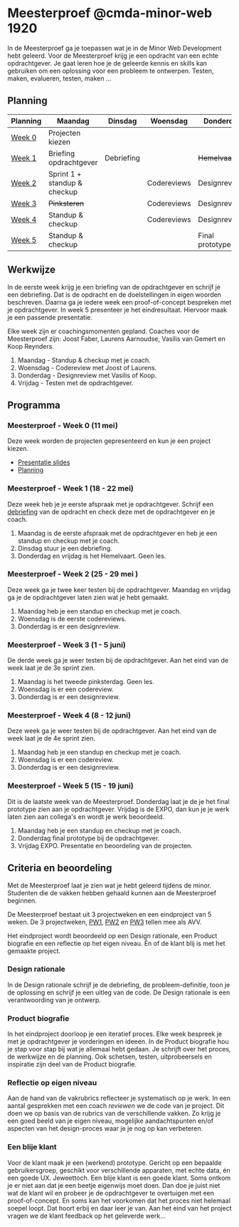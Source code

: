 # Meesterproef @cmda-minor-web 1920

In de Meesterproef ga je toepassen wat je in de Minor Web Development hebt geleerd.
Voor de Meesterproef krijg je een opdracht van een echte opdrachtgever.
Je gaat leren hoe je de geleerde kennis en skills kan gebruiken om een oplossing voor een probleem te ontwerpen. Testen, maken, evalueren, testen, maken ...

<!-- Je kan kiezen uit verschillende projecten. Hier ga je 5 weken aan werken.  Voor de Meesterproef geef je met een eerste, tweede keuze en derde keuze aan welk project je graag wil doen. Daarna wordt door de coaches een indeling gemaakt. -->


## Planning

| Planning | Maandag | Dinsdag | Woensdag | Donderdag | Vrijdag |
|---|---|---|---|---|---|
| <a href=#meesterproef---week-0>Week 0</a> | Projecten kiezen |   |   |   |   |
| <a href=#meesterproef---week-1>Week 1</a> | Briefing opdrachtgever | Debriefing |   | <del>Hemelvaart</del> | <del>Hemelvaart</del> |
| <a href=#meesterproef---week-2>Week 2</a> | Sprint 1 + standup & checkup |   | Codereviews | Designreviews | Sprint 2 |
| <a href=#meesterproef---week-3>Week 3</a> | <del>Pinksteren</del> |   | Codereviews | Designreviews | Sprint 3 |
| <a href=#meesterproef---week-4>Week 4</a> | Standup & checkup |   | Codereviews | Designreviews | Sprint 4 |
| <a href=#meesterproef---week-5>Week 5</a> | Standup & checkup |   |  | Final prototype  | EXPO |



## Werkwijze

In de eerste week krijg je een briefing van de opdrachtgever en schrijf je een debriefing.
Dat is de opdracht en de doelstellingen in eigen woorden beschreven.
Daarna ga je iedere week een proof-of-concept bespreken met je opdrachtgever.
In week 5 presenteer je het eindresultaat.
Hiervoor maak je een passende presentatie.

Elke week zijn er coachingsmomenten gepland.
Coaches voor de Meesterproef zijn: Joost Faber, Laurens Aarnoudse, Vasilis van Gemert en Koop Reynders.

1. Maandag - Standup & checkup met je coach.
2. Woensdag - Codereview met Joost of Laurens.
3. Donderdag - Designreview met Vasilis of Koop.
4. Vrijdag - Testen met de opdrachtgever.


## Programma

### Meesterproef - Week 0 (11 mei)
Deze week worden de projecten gepresenteerd en kun je een project kiezen.


- [Presentatie slides](https://docs.google.com/presentation/d/1cMSx0X2GEiu5WfBdRT2i9Jly3MxVHs0V-USg9hH4p2M/edit?usp=sharing)  
- [Planning](https://docs.google.com/spreadsheets/d/1Oy8f5TSDYUA_qSwfTtYQTGjkNMUM0wAZDqDPHqgRpi4/edit?usp=sharing)



### Meesterproef - Week 1 (18 - 22 mei)
Deze week heb je je eerste afspraak met je opdrachtgever.
Schrijf een [debriefing](Debriefing.md) van de opdracht en check deze met de opdrachtgever en je coach.

1. Maandag is de eerste afspraak met de opdrachtgever en heb je een standup en checkup met je coach.
2. Dinsdag stuur je een debriefing.
3. Donderdag en vrijdag is het Hemelvaart. Geen les.




### Meesterproef - Week 2 (25 - 29 mei )
Deze week ga je twee keer testen bij de opdrachtgever.
Maandag en vrijdag ga je de opdrachtgever laten zien wat je hebt gemaakt.

1. Maandag heb je een standup en checkup met je coach.
2. Woensdag is de eerste codereviews.
3. Donderdag is er een designreview.




### Meesterproef - Week 3 (1 - 5 juni)
De derde week ga je weer testen bij de opdrachtgever. Aan het eind van de week laat je de 3e sprint zien.


1. Maandag is het tweede pinksterdag. Geen les.
2. Woensdag is er een codereview.
3. Donderdag is er een designreview.



### Meesterproef - Week 4 (8 - 12 juni)
Deze week ga je weer testen bij de opdrachtgever. Aan het eind van de week laat je de 4e sprint zien.

1. Maandag heb je een standup en checkup met je coach.
2. Woensdag is er een codereview.
3. Donderdag is er een designreview.



### Meesterproef - Week 5 (15 - 19 juni)
Dit is de laatste week van de Meesterproef. Donderdag laat je de je het final prototype zien aan je opdrachtgever. Vrijdag is de EXPO, dan kun je je werk laten zien aan collega's en wordt je werk beoordeeld.

1. Maandag heb je een standup en checkup met je coach.
2. Donderdag final prototype bij de opdrachtgever.
3. Vrijdag EXPO. Presentatie en beoordeling van de projecten.





## Criteria en beoordeling

Met de Meesterproef laat je zien wat je hebt geleerd tijdens de minor.
Studenten die de vakken hebben gehaald kunnen aan de Meesterproef beginnen.

De Meesterproef bestaat uit 3 projectweken en een eindproject van 5 weken.
De 3 projectweken,
[PW1](https://github.com/cmda-minor-web/project-1-1920),
[PW2](https://github.com/cmda-minor-web/project-2-1920) en
[PW3](https://github.com/cmda-minor-web/project-3-1920) tellen mee als AVV.

Het eindproject wordt beoordeeld op een Design rationale, een Product biografie en een reflectie op het eigen niveau.
Én of de klant blij is met het gemaakte project.

### Design rationale
In de Design rationale schrijf je de debriefing, de probleem-definitie, toon je de oplossing en schrijf je een uitleg van de code.
De Design rationale is een verantwoording van je ontwerp.

### Product biografie
In het eindproject doorloop je een iteratief proces.
Elke week bespreek je met je opdrachtgever je vorderingen en ideeen.
In de Product biografie hou je stap voor stap bij wat je allemaal hebt gedaan.
Je schrijft over het proces, de werkwijze en de planning.
Ook schetsen, testen, uitprobeersels en inspiratie zijn deel van de Product biografie.

### Reflectie op eigen niveau
Aan de hand van de vakrubrics reflecteer je systematisch op je werk.
In een aantal gesprekken met een coach _reviewen_ we de code van je project.
Dit doen we op basis van de rubrics van de verschillende vakken.
Zo krijg je een goed beeld van je eigen niveau, mogelijke aandachtspunten en/of aspecten van het design-proces waar je je nog op kan verbeteren.

### Een blije klant
Voor de klant maak je een (werkend) prototype. Gericht op een bepaalde gebruikersgroep, geschikt voor verschillende apparaten, met echte data, én een goede UX.
Jeweettoch.
Een blije klant is een goede klant.
Soms ontkom je er niet aan dat je een beetje eigenwijs moet doen.
Dan doe je juist niet wat de klant wil en probeer je de opdrachtgever te overtuigen met een proof-of-concept.
En soms kan het voorkomen dat het proces niet helemaal soepel loopt.
Dat hoort erbij en daar leer je van.
Aan het eind van het project vragen we de klant feedback op het geleverde werk...

<!-- Add a link to your live demo in Github Pages 🌐-->

<!-- ☝️ replace this description with a description of your own work -->

<!-- replace the code in the /docs folder with your own, so you can showcase your work with GitHub Pages 🌍 -->

<!-- Add a nice poster image here at the end of the week, showing off your shiny frontend 📸 -->

<!-- Maybe a table of contents here? 📚 -->

<!-- How about a section that describes how to install this project? 🤓 -->

<!-- ...but how does one use this project? What are its features 🤔 -->

<!-- Maybe a checklist of done stuff and stuff still on your wishlist? ✅ -->

<!-- How about a license here? 📜 (or is it a licence?) 🤷 -->
